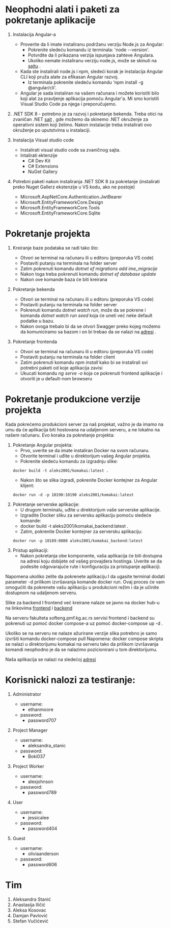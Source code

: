 # Neophodni alati i paketi za pokretanje aplikacije
1. Instalacija Angular-a
     - Proverite da li imate instaliranu podržanu verziju Node.js za Angular:
        - Pokrenite sledeću komandu iz terminala: 'node --version'.
        - Potvrdite da li prikazana verzija ispunjava zahteve Angulara.
        - Ukoliko nemate instaliranu verziju node.js, može se skinuti na [sajtu](https://nodejs.org/en/download) .
     - Kada ste instalirali node.js i npm, sledeći korak je instalacija Angular CLI koji pruža alate za efikasan Angular razvoj.
        - Iz terminala pokrenite sledeću komandu 'npm install -g @angular/cli'.
     - Angular je sada instaliran na vašem računara i možete koristiti bilo koji alat za pravljenje aplikacija pomoću Angular'a. Mi smo koristili Visual Studio Code pa njega i preporučujemo.

2. .NET SDK 8 - potrebno je za razvoj i pokretanje bekenda. Treba otici na zvaničan .NET [sajt](https://dotnet.microsoft.com/en-us/download/dotnet/8.0) , gde možemo da skinemo .NET okruženje za operativni sistem koji želimo. Nakon instalacije treba instalirati ovo okruženje po uputstvima u instalaciji.
3. Instalacija Visual studio code
    - Instalirati visual studio code sa zvaničnog sajta.
    - Intalirati ektenzije
        + C# Dev Kit
        + C# Extensions
        + NuGet Gallery
4. Potrebni paketi nakon instaliranja .NET SDK 8 za pokretanje (instalirati preko Nuget Gallerz ekstenzije u VS kodu, ako ne postoje)
    - Microsoft.AspNetCore.Authentication.JwtBearer
    - Microsoft.EntityFrameworkCore.Design
    - Microsoft.EntityFrameworkCore.Tools
    - Microsoft.EntityFrameworkCore.Sqlite


# Pokretanje projekta
1. Kreiranje baze podataka se radi tako što:
    - Otvori se terminal na računaru ili u editoru (preporuka VS code)
    - Postaviti putanju na terminala na folder server
    - Zatim pokrenuti komandu *dotnet ef migrations add ime_migracije*
    - Nakon toga treba pokrenuti komandu *dotnet ef database update*
    - Nakon ove komande baza će biti kreirana

2. Pokretanje bekenda
    - Otvori se terminal na računaru ili u editoru (preporuka VS code)
    - Postaviti putanju na terminala na folder server
    - Pokrenuti komandu *dotnet watch run*, može da se pokrene i komanda *dotnet watch run seed* koja će uneti već neke default podatke u bazu.
    - Nakon ovoga trebalo bi da se otvori Swagger preko kojeg možemo da komuniciramo sa bazom i on bi trebao da se nalazi na [adresi](http://localhost:5295) .

3. Pokretanje frontenda
    - Otvori se terminal na računaru ili u editoru (preporuka VS code)
    - Postaviti putanju na terminala na folder client
    - Zatim pokrenuti komandu *npm install* kako bi se instalirali svi potrebni paketi od koje aplikacija zavisi
    - Ukucati komandu *ng serve -o* koja ce pokrenuti frontend aplikacije i otvoriti je u default-nom browseru


# Pokretanje produkcione verzije projekta
Kada pokrećemo produkcioni server za naš projekat, važno je da imamo na umu da će aplikacija biti hostovana na udaljenom serveru, a ne lokalno na našem računaru. Evo koraka za pokretanje projekta:
1.	Pokretanje Angular projekta:
    - Prvo, uverite se da imate instaliran Docker na svom računaru.
    - Otvorite terminal i uđite u direktorijum vašeg Angular projekta.
    - Pokrenite sledeću komandu za izgradnju slike:
    ```
    docker build -t aleks2001/komakai:latest .
    ```
    - Nakon što se slika izgradi, pokrenite Docker kontejner za Angular klijent:
    ```
    docker run -d -p 10190:10190 aleks2001/komakai:latest
    ```
2.	Pokretanje serverske aplikacije:
    - U drugom terminalu, uđite u direktorijum vaše serverske aplikacije.
    - Izgradite Docker sliku za serversku aplikaciju pomoću sledeće komande:
    - docker build -t aleks2001/komakai_backend:latest .
    - Zatim, pokrenite Docker kontejner za serversku aplikaciju:
    ```
    docker run -p 10189:8080 aleks2001/komakai_backend:latest
    ```
3.	Pristup aplikaciji:
    - Nakon pokretanja obe komponente, vaša aplikacija će biti dostupna na adresi koju dobijete od vašeg provajdera hostinga. Uverite se da podesite odgovarajuće rute i konfiguraciju za pristupanje aplikaciji.

Napomena ukoliko zelite da pokrenete aplikaciju I da ugasite terminal dodati parameter -d  prilikom izvršavanja komande docker run.
Ovaj proces će vam omogućiti da pokrenete vašu aplikaciju u produkcioni režim i da je učinite dostupnom na udaljenom serveru. 

Slike za backend I frontend već kreirane nalaze se javno na docker hub-u na linkovima [frontend](https://hub.docker.com/r/aleks2001/komakai) i [backend](https://hub.docker.com/r/aleks2001/komakai_backend)

Na serveru fakulteta softeng.pmf.kg.ac.rs servisi frontend i backend su pokrenuti uz pomoć docker compose-a uz pomoć docker-compose up -d .

Ukoliko se na serveru ne nalaze ažurirane verzije slika potrebno je samo izvršiti komandu docker-compose pull 
Napomena: docker compose skripta se nalazi u direktorijumu komakai na serveru tako da prilikom izvršavanja komandi neophodno je da se nalazimo pozicionirani u tom direktorijumu.
 
Naša aplikacija se nalazi na sledećoj [adresi](http://softeng.pmf.kg.ac.rs:10190/)

# Korisnicki nalozi za testiranje:

1. Administrator
    - username:
        + ethanmoore
    - password:
        + password707

2. Project Manager
    - username:
        + aleksandra_stanic
    - password:
        + Boki037

3. Project Worker
    - username:
        + alexjohnson
    - password:
        + password789

4. User
    - username:
        + jessicalee
    - password:
        + password404

5. Guest
    - username:
        + oliviaanderson
    - password:
        + password606

# Tim
1. Aleksandra Stanić
2. Anastasija Iličić
3. Aleksa Kosovac
4. Damjan Pavlović
5. Stefan Vučićević